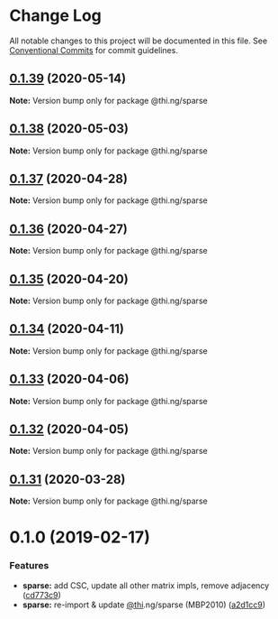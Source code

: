 # Change Log

All notable changes to this project will be documented in this file.
See [Conventional Commits](https://conventionalcommits.org) for commit guidelines.

## [0.1.39](https://github.com/thi-ng/umbrella/compare/@thi.ng/sparse@0.1.38...@thi.ng/sparse@0.1.39) (2020-05-14)

**Note:** Version bump only for package @thi.ng/sparse





## [0.1.38](https://github.com/thi-ng/umbrella/compare/@thi.ng/sparse@0.1.37...@thi.ng/sparse@0.1.38) (2020-05-03)

**Note:** Version bump only for package @thi.ng/sparse





## [0.1.37](https://github.com/thi-ng/umbrella/compare/@thi.ng/sparse@0.1.36...@thi.ng/sparse@0.1.37) (2020-04-28)

**Note:** Version bump only for package @thi.ng/sparse





## [0.1.36](https://github.com/thi-ng/umbrella/compare/@thi.ng/sparse@0.1.35...@thi.ng/sparse@0.1.36) (2020-04-27)

**Note:** Version bump only for package @thi.ng/sparse





## [0.1.35](https://github.com/thi-ng/umbrella/compare/@thi.ng/sparse@0.1.34...@thi.ng/sparse@0.1.35) (2020-04-20)

**Note:** Version bump only for package @thi.ng/sparse





## [0.1.34](https://github.com/thi-ng/umbrella/compare/@thi.ng/sparse@0.1.33...@thi.ng/sparse@0.1.34) (2020-04-11)

**Note:** Version bump only for package @thi.ng/sparse





## [0.1.33](https://github.com/thi-ng/umbrella/compare/@thi.ng/sparse@0.1.32...@thi.ng/sparse@0.1.33) (2020-04-06)

**Note:** Version bump only for package @thi.ng/sparse





## [0.1.32](https://github.com/thi-ng/umbrella/compare/@thi.ng/sparse@0.1.31...@thi.ng/sparse@0.1.32) (2020-04-05)

**Note:** Version bump only for package @thi.ng/sparse





## [0.1.31](https://github.com/thi-ng/umbrella/compare/@thi.ng/sparse@0.1.30...@thi.ng/sparse@0.1.31) (2020-03-28)

**Note:** Version bump only for package @thi.ng/sparse





# 0.1.0 (2019-02-17)

### Features

* **sparse:** add CSC, update all other matrix impls, remove adjacency ([cd773c9](https://github.com/thi-ng/umbrella/commit/cd773c9))
* **sparse:** re-import & update [@thi](https://github.com/thi).ng/sparse (MBP2010) ([a2d1cc9](https://github.com/thi-ng/umbrella/commit/a2d1cc9))
